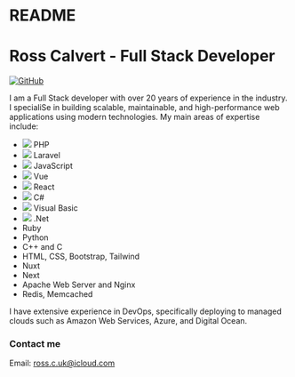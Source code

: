 # README
# Ross Calvert - Full Stack Developer 

 [![GitHub][github-shield]][github-url]

I am a Full Stack developer with over 20 years of experience in the industry. I specialiSe in building scalable, maintainable, and high-performance web applications using modern technologies. My main areas of expertise include:

- <img src="https://img.shields.io/badge/PHP-777BB4?style=for-the-badge&logo=php&logoColor=white" /> PHP
- <img src="https://img.shields.io/badge/Laravel-FF2D20?style=for-the-badge&logo=laravel&logoColor=white" /> Laravel
- <img src="https://img.shields.io/badge/JavaScript-323330?style=for-the-badge&logo=javascript&logoColor=F7DF1E" /> JavaScript
- <img src="https://img.shields.io/badge/Vue.js-35495E?style=for-the-badge&logo=vuedotjs&logoColor=4FC08D" /> Vue
- <img src="https://img.shields.io/badge/React-20232A?style=for-the-badge&logo=react&logoColor=61DAFB" /> React
- <img src="https://img.shields.io/badge/C%23-239120?style=for-the-badge&logo=c-sharp&logoColor=white" /> C#
- <img src="https://img.shields.io/badge/VSCode-0078D4?style=for-the-badge&logo=visual%20studio%20code&logoColor=white" /> Visual Basic
- <img src="https://img.shields.io/badge/.NET-512BD4?style=for-the-badge&logo=dotnet&logoColor=white" /> .Net
- Ruby 
- Python
- C++ and C
- HTML, CSS, Bootstrap, Tailwind
- Nuxt
- Next
- Apache Web Server and Nginx
- Redis, Memcached

I have extensive experience in DevOps, specifically deploying to managed clouds such as Amazon Web Services, Azure, and Digital Ocean.

### Contact me
Email: ross.c.uk@icloud.com

[github-shield]: https://img.shields.io/badge/-GitHub-blue?style=flat-square&logo=github
[github-url]: https://github.com/username

